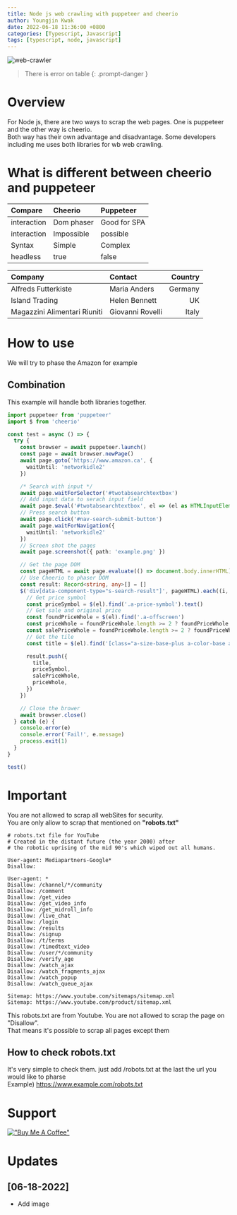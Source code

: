 ```yaml
---
title: Node js web crawling with puppeteer and cheerio
author: Youngjin Kwak
date: 2022-06-18 11:36:00 +0800
categories: [Typescript, Javascript]
tags: [typescript, node, javascript]
---
```

![web-crawler](https://cdn-icons-png.flaticon.com/512/531/531270.png)

> There is error on table
{: .prompt-danger }

# Overview
For Node js, there are two ways to scrap the web pages. One is puppeteer and the other way is cheerio. <br>
Both way has their own advantage and disadvantage. Some developers including me uses both libraries for wb web crawling.

# What is different between cheerio and puppeteer

| Compare     | Cheerio    | Puppeteer    |
|:------------|:-----------|:-------------|
| interaction | Dom phaser | Good for SPA |
| interaction | Impossible | possible     |
| Syntax      | Simple     | Complex      |
| headless    | true       | false        |

| Company                      | Contact          | Country |
|:-----------------------------|:-----------------|--------:|
| Alfreds Futterkiste          | Maria Anders     | Germany |
| Island Trading               | Helen Bennett    | UK      |
| Magazzini Alimentari Riuniti | Giovanni Rovelli | Italy   |

# How to use
We will try to phase the Amazon for example
<br>

[//]: # (# Cheerio)

[//]: # (# Puppeteer)

## Combination
This example will handle both libraries together.

```typescript
import puppeteer from 'puppeteer'
import $ from 'cheerio'

const test = async () => {
  try {
    const browser = await puppeteer.launch()
    const page = await browser.newPage()
    await page.goto('https://www.amazon.ca', {
      waitUntil: 'networkidle2'
    })

    /* Search with input */
    await page.waitForSelector('#twotabsearchtextbox')
    // Add input data to serach input field
    await page.$eval('#twotabsearchtextbox', el => (el as HTMLInputElement).value = 'silent red switches')
    // Press search button
    await page.click('#nav-search-submit-button')
    await page.waitForNavigation({
      waitUntil: 'networkidle2'
    })
    // Screen shot the pages
    await page.screenshot({ path: 'example.png' })

    // Get the page DOM
    const pageHTML = await page.evaluate(() => document.body.innerHTML)
    // Use Cheerio to phaser DOM
    const result: Record<string, any>[] = []
    $('div[data-component-type="s-search-result"]', pageHTML).each((i, el) => {
      // Get price symbol
      const priceSymbol = $(el).find('.a-price-symbol').text()
      // Get sale and original price
      const foundPriceWhole = $(el).find('.a-offscreen')
      const priceWhole = foundPriceWhole.length >= 2 ? foundPriceWhole.last().text() : ''
      const salePriceWhole = foundPriceWhole.length >= 2 ? foundPriceWhole.first().text() : foundPriceWhole.text()
      // Get the tile
      const title = $(el).find('[class="a-size-base-plus a-color-base a-text-normal"]').text()

      result.push({
        title,
        priceSymbol,
        salePriceWhole,
        priceWhole,
      })
    })

    // Close the brower
    await browser.close()
  } catch (e) {
    console.error(e)
    console.error('Fail!', e.message)
    process.exit(1)
  }
}

test()
```

# Important
You are not allowed to scrap all webSites for security. <br>
You are only allow to scrap that mentioned on **"robots.txt"**

```
# robots.txt file for YouTube
# Created in the distant future (the year 2000) after
# the robotic uprising of the mid 90's which wiped out all humans.

User-agent: Mediapartners-Google*
Disallow:

User-agent: *
Disallow: /channel/*/community
Disallow: /comment
Disallow: /get_video
Disallow: /get_video_info
Disallow: /get_midroll_info
Disallow: /live_chat
Disallow: /login
Disallow: /results
Disallow: /signup
Disallow: /t/terms
Disallow: /timedtext_video
Disallow: /user/*/community
Disallow: /verify_age
Disallow: /watch_ajax
Disallow: /watch_fragments_ajax
Disallow: /watch_popup
Disallow: /watch_queue_ajax

Sitemap: https://www.youtube.com/sitemaps/sitemap.xml
Sitemap: https://www.youtube.com/product/sitemap.xml
```
This robots.txt are from Youtube. You are not allowed to scrap the page on "Disallow". <br>
That means it's possible to scrap all pages except them

## How to check robots.txt
It's very simple to check them. just add /robots.txt at the last the url you would like to pharse<br>
Example) https://www.example.com/robots.txt

# Support
[!["Buy Me A Coffee"](https://www.buymeacoffee.com/assets/img/custom_images/orange_img.png)](https://www.buymeacoffee.com/youngjinkwak)

# Updates
## [06-18-2022]
- Add image
